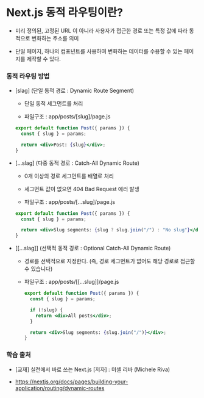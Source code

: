 # Next.js 동적 라우팅이란?

- 미리 정의된, 고정된 URL 이 아니라 사용자가 접근한 경로 또는 특정 값에 따라 동적으로 변화하는 주소를 의미

- 단일 페이지, 하나의 컴포넌트를 사용하여 변화하는 데이터를 수용할 수 있는 페이지를 제작할 수 있다.

### 동적 라우팅 방법

- [slag] (단일 동적 경로 : Dynamic Route Segment)

  - 단일 동적 세그먼트를 처리

  - 파일구조 : app/posts/[slug]/page.js

  ```jsx
  export default function Post({ params }) {
    const { slug } = params;

    return <div>Post: {slug}</div>;
  }
  ```

- [...slag] (다중 동적 경로 : Catch-All Dynamic Route)

  - 0개 이상의 경로 세그먼트를 배열로 처리

  - 세그먼트 값이 없으면 404 Bad Request 에러 발생

  - 파일구조 : app/posts/[...slug]/page.js

  ```jsx
  export default function Post({ params }) {
    const { slug } = params;

    return <div>Slug segments: {slug ? slug.join("/") : "No slug"}</div>;
  }
  ```

- [[...slag]] (선택적 동적 경로 : Optional Catch-All Dynamic Route)

  - 경로를 선택적으로 지정한다. (즉, 경로 세그먼트가 없어도 해당 경로로 접근할 수 있습니다)

  - 파일구조 : app/posts/[[...slug]]/page.js

    ```jsx
    export default function Post({ params }) {
      const { slug } = params;

      if (!slug) {
        return <div>All posts</div>;
      }

      return <div>Slug segments: {slug.join("/")}</div>;
    }
    ```

### 학습 출처

- [교재] 실전에서 바로 쓰는 Next.js [저자] : 미셸 리바 (Michele Riva)

- https://nextjs.org/docs/pages/building-your-application/routing/dynamic-routes
